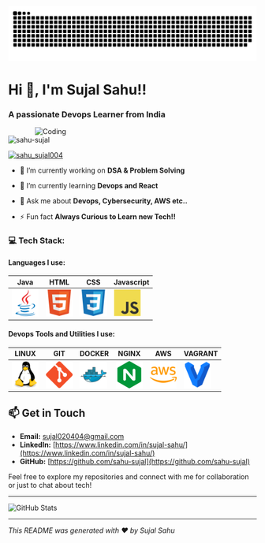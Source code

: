 <div align="center">
  <picture>
  <source
    media="(prefers-color-scheme: light)"
    srcset="https://raw.githubusercontent.com/platane/snk/output/github-contribution-grid-snake-dark.svg"
  />
  <source
    media="(prefers-color-scheme: light)"
    srcset="https://raw.githubusercontent.com/platane/snk/output/github-contribution-grid-snake.svg"
  />
  <img
    alt="github contribution grid snake animation"
    src="https://raw.githubusercontent.com/platane/snk/output/github-contribution-grid-snake.svg"
  />
</picture>
</div>

<h1 align="left">Hi 👋, I'm Sujal Sahu!!</h1>
<h3 align="left">A passionate Devops Learner from India</h3>
<img align="right" alt="Coding" width="450" src="https://i.pinimg.com/originals/81/17/8b/81178b47a8598f0c81c4799f2cdd4057.gif">

<p align="left"> <img src="https://komarev.com/ghpvc/?username=sahu-sujal&label=Profile%20views&color=0e75b6&style=flat" alt="sahu-sujal" /> </p>

<p align="left"> <a href="https://twitter.com/sahu_sujal004" target="blank"><img src="https://img.shields.io/twitter/follow/sahu_sujal004?logo=twitter&style=for-the-badge" alt="sahu_sujal004" /></a> </p>

- 🔭 I’m currently working on **DSA & Problem Solving**

- 🌱 I’m currently learning **Devops and React**

- 💬 Ask me about **Devops, Cybersecurity, AWS etc..**

- ⚡ Fun fact **Always Curious to Learn new Tech!!**

### 💻 Tech Stack:
#### Languages I use:
| Java | HTML | CSS | Javascript 
|----------|----------|----------|----------|
|  <img src="https://github.com/devicons/devicon/blob/master/icons/java/java-original.svg" title="Python"  alt="Python" width="55" height="55"/> |  <img src="https://github.com/devicons/devicon/blob/master/icons/html5/html5-original.svg" title="HTML" alt="HTML" width="55" height="55"/> |  <img src="https://github.com/devicons/devicon/blob/master/icons/css3/css3-original.svg" title="CSS" alt="CSS" width="55" height="55"/>|  <img src="https://github.com/devicons/devicon/blob/master/icons/javascript/javascript-original.svg" title="CSS" alt="CSS" width="55" height="55"/>  

#### Devops Tools and Utilities I use:
| LINUX | GIT | DOCKER | NGINX | AWS | VAGRANT |
|----------|----------|----------|----------|----------|----------|
|<img src="https://github.com/devicons/devicon/blob/master/icons/linux/linux-original.svg" title="Linux" alt="Linux" width="55" height="55"/>|<img src="https://github.com/devicons/devicon/blob/master/icons/git/git-original.svg" title="GIT" alt="GIT" width="55" height="55"/>|<img src="https://github.com/devicons/devicon/blob/master/icons/docker/docker-original.svg" title="Docker" alt="Docker" width="55" height="55"/>| <img src="https://github.com/devicons/devicon/blob/master/icons/nginx/nginx-original.svg" title="NGINX" alt="NGINX" width="55" height="55"/>| <img src="https://github.com/devicons/devicon/blob/master/icons/amazonwebservices/amazonwebservices-plain-wordmark.svg" title="AWS" alt="AWS" width="55" height="55"/>| <img src="https://github.com/devicons/devicon/blob/master/icons/vagrant/vagrant-original.svg" title="Vagrant" alt="Vagrant" width="55" height="55"/>|


## 📫 Get in Touch
- **Email:** [sujal020404@gmail.com](mailto:sujal020404@gmail.com)
- **LinkedIn:** [https://www.linkedin.com/in/sujal-sahu/](https://www.linkedin.com/in/sujal-sahu/)
- **GitHub:** [https://github.com/sahu-sujal](https://github.com/sahu-sujal)
 
Feel free to explore my repositories and connect with me for collaboration or just to chat about tech!

---

![GitHub Stats](https://streak-stats.demolab.com?user=sahu-sujal&theme=highcontrast&hide_border=true&border_radius=5&card_width=800)

---

*This README was generated with ❤️ by Sujal Sahu*
